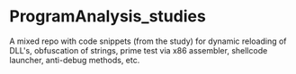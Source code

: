 # ProgramAnalysis_studies
A mixed repo with code snippets (from the study) for dynamic reloading of DLL's, obfuscation of strings, prime test via x86 assembler, shellcode launcher, anti-debug methods, etc.
